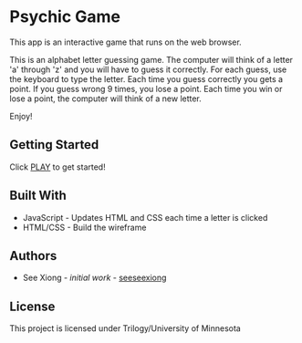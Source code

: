 # Psychic Game
This app is an interactive game that runs on the web browser.  

This is an alphabet letter guessing game.
The computer will think of a letter 'a' through 'z' and you will have to guess it correctly.
For each guess, use the keyboard to type the letter.
Each time you guess correctly you gets a point.
If you guess wrong 9 times, you lose a point.
Each time you win or lose a point, the computer will think of a new letter.

Enjoy!

## Getting Started
Click [PLAY](https://seeseexiong.github.io/Psychic-Game) to get started! 


## Built With
* JavaScript - Updates HTML and CSS each time a letter is clicked
* HTML/CSS - Build the wireframe

## Authors
* See Xiong - _initial work_ - [seeseexiong]( https://github.com/seeseexiong)

## License
This project is licensed under Trilogy/University of Minnesota
